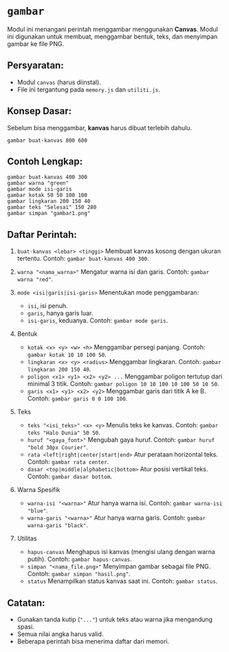 # `gambar`
Modul ini menangani perintah menggambar menggunakan **Canvas**. Modul ini digunakan untuk membuat, menggambar bentuk, teks, dan menyimpan gambar ke file PNG.
  
## Persyaratan:
- Modul `canvas` (harus diinstal).
- File ini tergantung pada `memory.js` dan `utiliti.js`.

## Konsep Dasar:
Sebelum bisa menggambar, **kanvas** harus dibuat terlebih dahulu.
```earl
gambar buat-kanvas 800 600
```

## Contoh Lengkap:
```earl
gambar buat-kanvas 400 300
gambar warna "green"
gambar mode isi-garis
gambar kotak 50 50 100 100
gambar lingkaran 200 150 40
gambar teks "Selesai" 150 280
gambar simpan "gambar1.png"
```

## Daftar Perintah:
1. `buat-kanvas <lebar> <tinggi>`
   Membuat kanvas kosong dengan ukuran tertentu.
   Contoh: `gambar buat-kanvas 400 300`.

2. `warna "<nama_warna>"`
   Mengatur warna isi dan garis.
   Contoh: `gambar warna "red"`.

3. `mode <isi|garis|isi-garis>`
   Menentukan mode penggambaran:
   - `isi`, isi penuh.
   - `garis`, hanya garis luar.
   - `isi-garis`, keduanya.
   Contoh: `gambar mode garis`.

4. Bentuk
   - `kotak <x> <y> <w> <h>`
     Menggambar persegi panjang.
     Contoh: `gambar kotak 10 10 100 50`.
   - `lingkaran <x> <y> <radius>`
     Menggambar lingkaran.
     Contoh: `gambar lingkaran 200 150 40`.
   - `poligon <x1> <y1> <x2> <y2> ...`
     Menggambar poligon tertutup dari minimal 3 titik.
     Contoh: `gambar poligon 10 10 100 10 100 50 10 50`.
   - `garis <x1> <y1> <x2> <y2>`
     Menggambar garis dari titik A ke B.
     Contoh: `gambar garis 0 0 100 100`.

5. Teks
   - `teks "<isi_teks>" <x> <y>`
     Menulis teks ke kanvas.
     Contoh: `gambar teks "Halo Dunia" 50 50`.
   - `huruf "<gaya_font>"`
     Mengubah gaya huruf.
     Contoh: `gambar huruf "bold 30px Courier"`.
   - `rata <left|right|center|start|end>`
     Atur perataan horizontal teks.
     Contoh: `gambar rata center`.
   - `dasar <top|middle|alphabetic|bottom>`
     Atur posisi vertikal teks.
     Contoh: `gambar dasar bottom`.

6. Warna Spesifik
   - `warna-isi "<warna>"`
     Atur hanya warna isi.
     Contoh: `gambar warna-isi "blue"`.
   - `warna-garis "<warna>"`
     Atur hanya warna garis.
     Contoh: `gambar warna-garis "black"`.

7. Utilitas
   - `hapus-canvas`
     Menghapus isi kanvas (mengisi ulang dengan warna putih).
     Contoh: `gambar hapus-canvas`.
   - `simpan "<nama_file.png>"`
     Menyimpan gambar sebagai file PNG.
     Contoh: `gambar simpan "hasil.png"`.
   - `status`
     Menampilkan status kanvas saat ini.
     Contoh: `gambar status`.

## Catatan:
- Gunakan tanda kutip (`"..."`) untuk teks atau warna jika mengandung spasi.
- Semua nilai angka harus valid.
- Beberapa perintah bisa menerima daftar dari memori.
